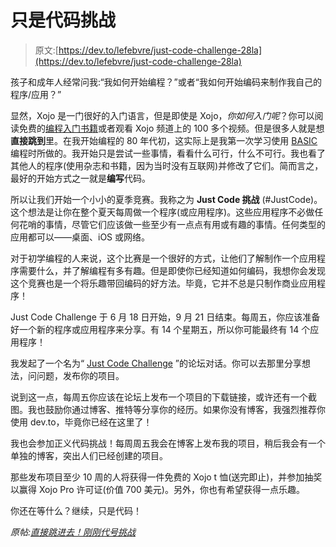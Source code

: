 # 只是代码挑战

> 原文:[https://dev.to/lefebvre/just-code-challenge-28la](https://dev.to/lefebvre/just-code-challenge-28la)

孩子和成年人经常问我:“我如何开始编程？”或者“我如何开始编码来制作我自己的程序/应用？”

显然，Xojo 是一门很好的入门语言，但是即使是 Xojo，*你如何入门呢*？你可以阅读免费的[编程入门书籍](http://www.xojo.com/learn)或者观看 Xojo 频道上的 100 多个视频。但是很多人就是想**直接跳到**里。在我开始编程的 80 年代初，这实际上是我第一次学习使用 [BASIC](https://en.wikipedia.org/wiki/Atari_BASIC) 编程时所做的。我开始只是尝试一些事情，看看什么可行，什么不可行。我也看了其他人的程序(使用杂志和书籍，因为当时没有互联网)并修改了它们。简而言之，最好的开始方式之一就是**编写**代码。

所以让我们开始一个小小的夏季竞赛。我称之为 **Just Code 挑战** (#JustCode)。这个想法是让你在整个夏天每周做一个程序(或应用程序)。这些应用程序不必做任何花哨的事情，尽管它们应该做一些至少有一点点有用或有趣的事情。任何类型的应用都可以——桌面、iOS 或网络。

对于初学编程的人来说，这个比赛是一个很好的方式，让他们了解制作一个应用程序需要什么，并了解编程有多有趣。但是即使你已经知道如何编码，我想你会发现这个竞赛也是一个将乐趣带回编码的好方法。毕竟，它并不总是只制作商业应用程序！

Just Code Challenge 于 6 月 18 日开始，9 月 21 日结束。每周五，你应该准备好一个新的程序或应用程序来分享。有 14 个星期五，所以你可能最终有 14 个应用程序！

我发起了一个名为“ [Just Code Challenge](https://forum.xojo.com/48375-just-code-challenge) ”的论坛对话。你可以去那里分享想法，问问题，发布你的项目。

说到这一点，每周五你应该在论坛上发布一个项目的下载链接，或许还有一个截图。我也鼓励你通过博客、推特等分享你的经历。如果你没有博客，我强烈推荐你使用 dev.to，毕竟你已经在这里了！

我也会参加正义代码挑战！每周周五我会在博客上发布我的项目，稍后我会有一个单独的博客，突出人们已经创建的项目。

那些发布项目至少 10 周的人将获得一件免费的 Xojo t 恤(送完即止)，并参加抽奖以赢得 Xojo Pro 许可证(价值 700 美元)。另外，你也有希望获得一点乐趣。

你还在等什么？继续，只是代码！

*原帖:[直接跳进去！刚刚代号挑战](https://blog.xojo.com/2018/06/18/jump-right-in-just-code-challenge/)*